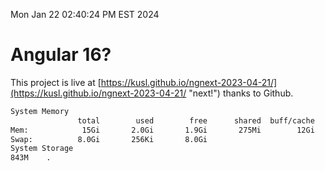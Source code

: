 Mon Jan 22 02:40:24 PM EST 2024

# Angular 16?


This project is live at [https://kusl.github.io/ngnext-2023-04-21/](https://kusl.github.io/ngnext-2023-04-21/ "next!") thanks to Github.

```bash
System Memory
               total        used        free      shared  buff/cache   available
Mem:            15Gi       2.0Gi       1.9Gi       275Mi        12Gi        13Gi
Swap:          8.0Gi       256Ki       8.0Gi
System Storage
843M	.
```
```bash
